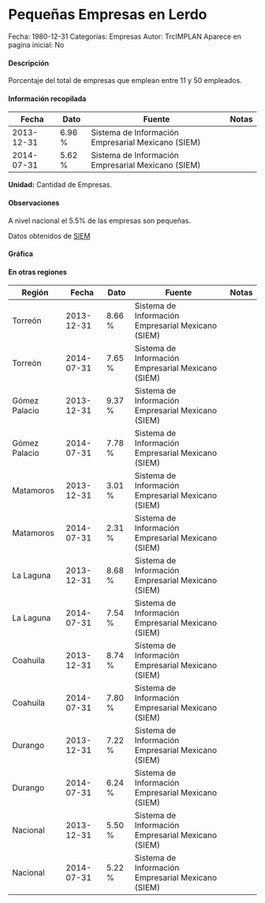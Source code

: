 Pequeñas Empresas en Lerdo
=====

Fecha: 1980-12-31
Categorías: Empresas
Autor: TrcIMPLAN
Aparece en pagina inicial: No

#### Descripción

Porcentaje del total de empresas que emplean entre 11 y 50 empleados.

#### Información recopilada

<table class="table table-hover table-bordered matriz">
<thead>
<tr>
<th>Fecha</th>
<th>Dato</th>
<th>Fuente</th>
<th>Notas</th>
</tr>
</thead>
<tbody>
<tr>
<td>2013-12-31</td>
<td class="derecha">6.96 %</td>
<td>Sistema de Información Empresarial Mexicano (SIEM)</td>
<td></td>
</tr>
<tr>
<td>2014-07-31</td>
<td class="derecha">5.62 %</td>
<td>Sistema de Información Empresarial Mexicano (SIEM)</td>
<td></td>
</tr>
</tbody>
</table>

<b>Unidad:</b> Cantidad de Empresas.

#### Observaciones

A nivel nacional el 5.5% de las empresas son pequeñas.

Datos obtenidos de [SIEM](http://www.siem.gob.mx/siem/estadisticas/EstadoTamanoPublico.asp?p=1)

#### Gráfica

<div id="Morriscswgqqxd" class="grafica"></div>
<script>
new Morris.Line({
element: 'Morriscswgqqxd',
data: [{ fecha: '2013-12-31', dato: 6.9600 },{ fecha: '2014-07-31', dato: 5.6200 }],
xkey: 'fecha',
ykeys: ['dato'],
labels: ['Dato'],
lineColors: ['#FF5B02'],
xLabelFormat: function(d) { return d.getDate()+'/'+(d.getMonth()+1)+'/'+d.getFullYear(); },
dateFormat: function(ts) { var d = new Date(ts); return d.getDate() + '/' + (d.getMonth() + 1) + '/' + d.getFullYear(); }
});
</script>

#### En otras regiones

<table class="table table-hover table-bordered matriz">
<thead>
<tr>
<th>Región</th>
<th>Fecha</th>
<th>Dato</th>
<th>Fuente</th>
<th>Notas</th>
</tr>
</thead>
<tbody>
<tr>
<td>Torreón</td>
<td>2013-12-31</td>
<td class="derecha">8.66 %</td>
<td>Sistema de Información Empresarial Mexicano (SIEM)</td>
<td></td>
</tr>
<tr>
<td>Torreón</td>
<td>2014-07-31</td>
<td class="derecha">7.65 %</td>
<td>Sistema de Información Empresarial Mexicano (SIEM)</td>
<td></td>
</tr>
<tr>
<td>Gómez Palacio</td>
<td>2013-12-31</td>
<td class="derecha">9.37 %</td>
<td>Sistema de Información Empresarial Mexicano (SIEM)</td>
<td></td>
</tr>
<tr>
<td>Gómez Palacio</td>
<td>2014-07-31</td>
<td class="derecha">7.78 %</td>
<td>Sistema de Información Empresarial Mexicano (SIEM)</td>
<td></td>
</tr>
<tr>
<td>Matamoros</td>
<td>2013-12-31</td>
<td class="derecha">3.01 %</td>
<td>Sistema de Información Empresarial Mexicano (SIEM)</td>
<td></td>
</tr>
<tr>
<td>Matamoros</td>
<td>2014-07-31</td>
<td class="derecha">2.31 %</td>
<td>Sistema de Información Empresarial Mexicano (SIEM)</td>
<td></td>
</tr>
<tr>
<td>La Laguna</td>
<td>2013-12-31</td>
<td class="derecha">8.68 %</td>
<td>Sistema de Información Empresarial Mexicano (SIEM)</td>
<td></td>
</tr>
<tr>
<td>La Laguna</td>
<td>2014-07-31</td>
<td class="derecha">7.54 %</td>
<td>Sistema de Información Empresarial Mexicano (SIEM)</td>
<td></td>
</tr>
<tr>
<td>Coahuila</td>
<td>2013-12-31</td>
<td class="derecha">8.74 %</td>
<td>Sistema de Información Empresarial Mexicano (SIEM)</td>
<td></td>
</tr>
<tr>
<td>Coahuila</td>
<td>2014-07-31</td>
<td class="derecha">7.80 %</td>
<td>Sistema de Información Empresarial Mexicano (SIEM)</td>
<td></td>
</tr>
<tr>
<td>Durango</td>
<td>2013-12-31</td>
<td class="derecha">7.22 %</td>
<td>Sistema de Información Empresarial Mexicano (SIEM)</td>
<td></td>
</tr>
<tr>
<td>Durango</td>
<td>2014-07-31</td>
<td class="derecha">6.24 %</td>
<td>Sistema de Información Empresarial Mexicano (SIEM)</td>
<td></td>
</tr>
<tr>
<td>Nacional</td>
<td>2013-12-31</td>
<td class="derecha">5.50 %</td>
<td>Sistema de Información Empresarial Mexicano (SIEM)</td>
<td></td>
</tr>
<tr>
<td>Nacional</td>
<td>2014-07-31</td>
<td class="derecha">5.22 %</td>
<td>Sistema de Información Empresarial Mexicano (SIEM)</td>
<td></td>
</tr>
</tbody>
</table>

